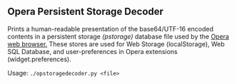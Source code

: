 ## Opera Persistent Storage Decoder

Prints a human-readable presentation of the base64/UTF-16 encoded contents in a  persistent storage _(pstorage)_ database file used by the [Opera web browser.](http://www.opera.com/browser/) These stores are used for Web Storage (localStorage), Web SQL Database, and user-preferences in Opera extensions (widget.preferences).

Usage: `./opstoragedecoder.py <file>`
